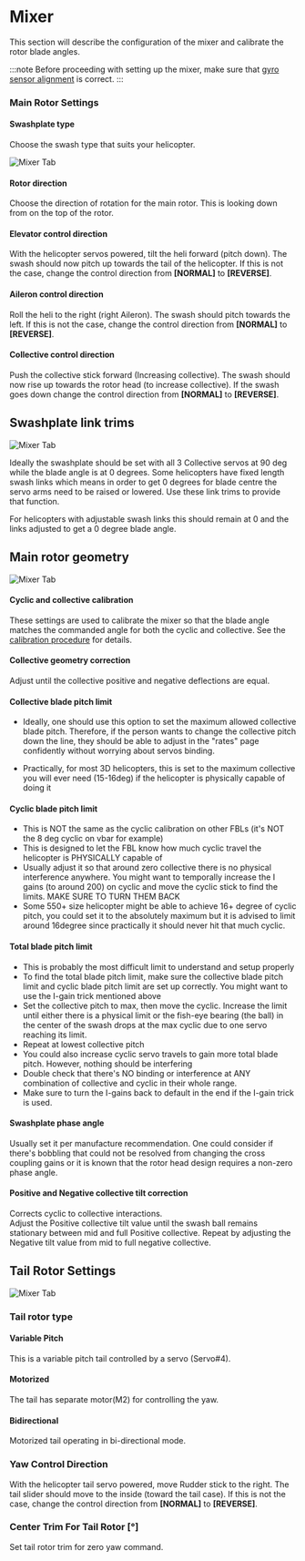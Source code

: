 # Mixer

This section will describe the configuration of the mixer and calibrate the rotor blade angles.

:::note
Before proceeding with setting up the mixer, make sure that [gyro sensor alignment](./configuration.md#board-and-sensor-alignment) is correct.
:::

### Main Rotor Settings

#### Swashplate type

Choose the swash type that suits your helicopter.

![Mixer Tab](../img/mixer-main-rotor-settings.png)

#### Rotor direction

Choose the direction of rotation for the main rotor. This is looking down from on the top of the rotor.

#### Elevator control direction

With the helicopter servos powered, tilt the heli forward (pitch down). The swash should now pitch up towards the tail of the helicopter. If this is not the case, change the control direction from **\[NORMAL]** to **\[REVERSE]**.

#### Aileron control direction

Roll the heli to the right (right Aileron). The swash should pitch towards the left. If this is not the case, change the control direction from **\[NORMAL]** to **\[REVERSE]**.

#### Collective control direction

Push the collective stick forward (Increasing collective). The swash should now rise up towards the rotor head (to increase collective). If the swash goes down change the control direction from **\[NORMAL]** to **\[REVERSE]**.

## Swashplate link trims

![Mixer Tab](../img/mixer-swashplate-link-trims.png)

Ideally the swashplate should be set with all 3 Collective servos at 90 deg while the blade angle is at 0 degrees. Some helicopters have fixed length swash links which means in order to get 0 degrees for blade centre the servo arms need to be raised or lowered. Use these link trims to provide that function.

For helicopters with adjustable swash links this should remain at 0 and the links adjusted to get a 0 degree blade angle.

## Main rotor geometry

![Mixer Tab](../img/mixer-main-rotor-geometry.png)

#### Cyclic and collective calibration

These settings are used to calibrate the mixer so that the blade angle matches the commanded angle for both the cyclic and collective. See the [calibration procedure](../../setup/setup-mixer.mdx#calibrating-the-mixer) for details.

#### Collective geometry correction

Adjust until the collective positive and negative deflections are equal.

#### Collective blade pitch limit

* Ideally, one should use this option to set the maximum allowed collective blade pitch. Therefore, if the person wants to change the collective pitch down the line, they should be able to adjust in the "rates" page confidently without worrying about servos binding.

* Practically, for most 3D helicopters, this is set to the maximum collective you will ever need (15-16deg) if the helicopter is physically capable of doing it

#### Cyclic blade pitch limit

* This is NOT the same as the cyclic calibration on other FBLs (it's NOT the 8 deg cyclic on vbar for example)
* This is designed to let the FBL know how much cyclic travel the helicopter is PHYSICALLY capable of
* Usually adjust it so that around zero collective there is no physical interference anywhere. You might want to temporally increase the I gains (to around 200) on cyclic and move the cyclic stick to find the limits. MAKE SURE TO TURN THEM BACK
* Some 550+ size helicopter might be able to achieve 16+ degree of cyclic pitch, you could set it to the absolutely maximum but it is advised to limit around 16degree since practically it should never hit that much cyclic.

#### Total blade pitch limit

* This is probably the most difficult limit to understand and setup properly
* To find the total blade pitch limit, make sure the collective blade pitch limit and cyclic blade pitch limit are set up correctly. You might want to use the I-gain trick mentioned above
* Set the collective pitch to max, then move the cyclic. Increase the limit until either there is a physical limit or the fish-eye bearing (the ball) in the center of the swash drops at the max cyclic due to one servo reaching its limit.
* Repeat at lowest collective pitch
* You could also increase cyclic servo travels to gain more total blade pitch. However, nothing should be interfering
* Double check that there's NO binding or interference at ANY combination of collective and cyclic in their whole range.
* Make sure to turn the I-gains back to default in the end if the I-gain trick is used.

#### Swashplate phase angle

Usually set it per manufacture recommendation. One could consider if there's bobbling that could not be resolved from changing the cross coupling gains or it is known that the rotor head design requires a non-zero phase angle.

#### Positive and Negative collective tilt correction

Corrects cyclic to collective interactions.\
Adjust the Positive collective tilt value until the swash ball remains stationary between mid and full Positive collective. Repeat by adjusting the Negative tilt value from mid to full negative collective.

## Tail Rotor Settings

![Mixer Tab](../img/mixer-tail-rotor-settings.png)

### Tail rotor type

#### Variable Pitch

This is a variable pitch tail controlled by a servo (Servo#4).

#### Motorized

The tail has separate motor(M2) for controlling the yaw.

#### Bidirectional

Motorized tail operating in bi-directional mode.

### Yaw Control Direction

With the helicopter tail servo powered, move Rudder stick to the right. The tail slider should move to the inside (toward the tail case). If this is not the case, change the control direction from **\[NORMAL]** to **\[REVERSE]**.

### Center Trim For Tail Rotor \[°]

Set tail rotor trim for zero yaw command.
